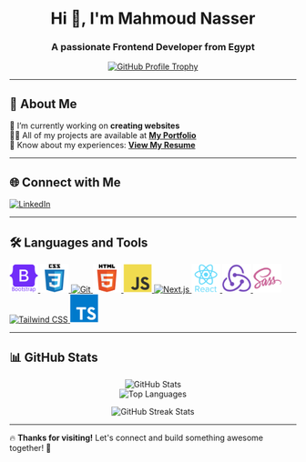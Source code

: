 <h1 align="center">Hi 👋, I'm Mahmoud Nasser</h1>
<h3 align="center">A passionate Frontend Developer from Egypt</h3>

<p align="center">
  <a href="https://github.com/ryo-ma/github-profile-trophy">
    <img src="https://github-profile-trophy.vercel.app/?username=mahmoudnasser1242000&theme=onedark&no-frame=true&margin-w=15&margin-h=15" alt="GitHub Profile Trophy" />
  </a>
</p>

---

## 🚀 About Me  
🔭 I’m currently working on **creating websites**  
👨‍💻 All of my projects are available at **[My Portfolio](https://mahmoud-nasser-portfolio.vercel.app/)**  
📄 Know about my experiences: **[View My Resume](https://drive.google.com/file/d/1VjfgBuzlid6u-aZ7og1wCsJ9tJ5WeoTh/view?usp=sharing)**  

---

## 🌐 Connect with Me  
<p align="left">
  <a href="https://www.linkedin.com/in/mahmoud-nasser-hammad-395288228" target="_blank">
    <img src="https://img.shields.io/badge/LinkedIn-0A66C2?style=for-the-badge&logo=linkedin&logoColor=white" alt="LinkedIn" />
  </a>
</p>

---

## 🛠 Languages and Tools  
<p align="left">
  <a href="https://getbootstrap.com" target="_blank" rel="noreferrer">
    <img src="https://raw.githubusercontent.com/devicons/devicon/master/icons/bootstrap/bootstrap-plain-wordmark.svg" alt="Bootstrap" width="50" height="50"/>
  </a>
  <a href="https://www.w3schools.com/css/" target="_blank" rel="noreferrer">
    <img src="https://raw.githubusercontent.com/devicons/devicon/master/icons/css3/css3-original-wordmark.svg" alt="CSS3" width="50" height="50"/>
  </a>
  <a href="https://git-scm.com/" target="_blank" rel="noreferrer">
    <img src="https://www.vectorlogo.zone/logos/git-scm/git-scm-icon.svg" alt="Git" width="50" height="50"/>
  </a>
  <a href="https://www.w3.org/html/" target="_blank" rel="noreferrer">
    <img src="https://raw.githubusercontent.com/devicons/devicon/master/icons/html5/html5-original-wordmark.svg" alt="HTML5" width="50" height="50"/>
  </a>
  <a href="https://developer.mozilla.org/en-US/docs/Web/JavaScript" target="_blank" rel="noreferrer">
    <img src="https://raw.githubusercontent.com/devicons/devicon/master/icons/javascript/javascript-original.svg" alt="JavaScript" width="50" height="50"/>
  </a>
  <a href="https://nextjs.org/" target="_blank" rel="noreferrer">
    <img src="https://cdn.worldvectorlogo.com/logos/nextjs-2.svg" alt="Next.js" width="50" height="50"/>
  </a>
  <a href="https://reactjs.org/" target="_blank" rel="noreferrer">
    <img src="https://raw.githubusercontent.com/devicons/devicon/master/icons/react/react-original-wordmark.svg" alt="React" width="50" height="50"/>
  </a>
  <a href="https://redux.js.org" target="_blank" rel="noreferrer">
    <img src="https://raw.githubusercontent.com/devicons/devicon/master/icons/redux/redux-original.svg" alt="Redux" width="50" height="50"/>
  </a>
  <a href="https://sass-lang.com" target="_blank" rel="noreferrer">
    <img src="https://raw.githubusercontent.com/devicons/devicon/master/icons/sass/sass-original.svg" alt="SASS" width="50" height="50"/>
  </a>
  <a href="https://tailwindcss.com/" target="_blank" rel="noreferrer">
    <img src="https://www.vectorlogo.zone/logos/tailwindcss/tailwindcss-icon.svg" alt="Tailwind CSS" width="50" height="50"/>
  </a>
  <a href="https://www.typescriptlang.org/" target="_blank" rel="noreferrer">
    <img src="https://raw.githubusercontent.com/devicons/devicon/master/icons/typescript/typescript-original.svg" alt="TypeScript" width="50" height="50"/>
  </a>
</p>

---

## 📊 GitHub Stats  
<p align="center">
  <img src="https://github-readme-stats.vercel.app/api?username=mahmoudnasser1242000&show_icons=true&theme=radical" alt="GitHub Stats" width="50%"/>
  <br />
  <img src="https://github-readme-stats.vercel.app/api/top-langs?username=mahmoudnasser1242000&show_icons=true&layout=compact&theme=radical" alt="Top Languages" width="42%"/>
</p>

<p align="center">
  <img src="https://github-readme-streak-stats.herokuapp.com/?user=mahmoudnasser1242000&theme=radical" alt="GitHub Streak Stats"/>
</p>

---

🔥 **Thanks for visiting!** Let's connect and build something awesome together! 🚀  
